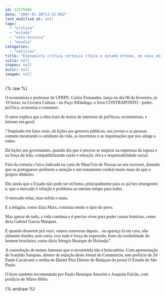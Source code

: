 ```yaml
---
id: 12375985
date: "2007-01-28T13:32:00Z"
last_modified_at: null
tags:
  - "critica"
  - "estado"
  - "nota-tecnica"
  - "novela"
categories:
  - "noticias"
title: "Economista critica cortesia c?nica e estado m?nimo, em nova obra"
sutia: null
chapeu: null
autor: null
imagem: null
---
```

{% raw %}
<p><P><FONT face=Verdana>O economista e professor da UFRPE, Carlos Fernandes, lança no dia 06 de fevereiro, às 19 horas, na Livraria Cultura - no Paço Alfândega, o livro CONTRAPONTO - poder, pol?tica, economia e costumes.</FONT></P></p>
<p><P><FONT face=Verdana>O autor explica que a obra trata de textos de interesse de pol?ticos, economistas, e leitores em geral: </FONT></P></p>
<p><P><FONT face=Verdana>\"Inspirado em fatos reais, dá lições aos gestores públicos, aos jovens e as pessoas comuns mostrando o cotidiano da vida, as incertezas e as inquietações que nos atinge a todos. </FONT></P></p>
<p><P><FONT face=Verdana>Dá lições aos governantes, quando diz que é preciso se inspirar na esperteza da raposa e na força do leão, compatibilizando razão e emoção, ética e responsabilidade social. </FONT></P></p>
<p><P><FONT face=Verdana>Fala da cortesia c?nica indicada na carta de Maur?cio de Nassau ao seu sucessor, dizendo que os portugueses preferem a atenção e um tratamento cordial muito mais do que o próprio dinheiro.</FONT></P></p>
<p><P><FONT face=Verdana>Diz ainda que o Estado não pode ser m?nimo, principalmente para os pa?ses emergentes e, que o mercado é solução e problema ao mesmo tempo para todos. </FONT></P></p>
<p><P><FONT face=Verdana>O mercado reluz, mas esfola e mata. </FONT></P></p>
<p><P><FONT face=Verdana>E a religião, como dizia Marx, continua sendo o ópio do povo. </FONT></P></p>
<p><P><FONT face=Verdana>Mas apesar de tudo, a vida continua e é preciso viver para poder contar histórias, como diria Gabriel Garcia Marquez. </FONT></P></p>
<p><P><FONT face=Verdana>E quando disserem prá voce, vamos conversar depois... ou apareça lá em casa, não alimente ilusões, pois creia, isso tudo é força de expressão, fruto da cordialidade do homem brasileiro, como dizia Séregio Buarque de Holanda\". </FONT></P></p>
<p><P><FONT face=Verdana>A constelação de nomes famosos que o recomenda não é brincadeira. Com apresentação de Ivanildo Sampaio, diretor de redação deste Jornal do Commercio, tem prefácio de Zé Paulo Cavalcanti e orelha de Daniel Piza Diretor de Redaçao do jornal O Estado de São Paulo. </FONT></P></p>
<p><P><FONT face=Verdana>O livro também recomendado por Paulo Henrique Amorim e Joaquim Falcão, com posfácio de Mário Hélio. </FONT></P> </p>
{% endraw %}